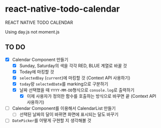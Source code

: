 # react-native-todo-calendar

REACT NATIVE TODO CALENDAR

Using day.js not moment.js

## TO DO

- [x] Calendar Component 만들기
  - [x] Sunday, Saturday의 색을 각각 RED, BLUE 계열로 바꿀 것
  - [x] Today에 마킹할 것
  - [x] `selectedDay` (`current`)에 마킹할 것 (Context API 사용하기)
  - [x] `today`랑 `selectedDate`를 marking으로 구분하기
  - [x] 날짜 선택했을 때 `YYYY-MM-DD`형식으로 `console.log`로 출력하기
    - [x] 이제 사용자가 정의한 함수를 호출하는 방식으로 바꾸면 끝 (Context API 사용하기)
- [ ] Calendar Component를 이용해서 CalendarList 만들기
  - [ ] 선택된 날짜의 달이 바뀌면 화면에 표시되는 달도 바꾸기
- [ ] `DatePicker`를 어떻게 구현할 지 생각해볼 것
